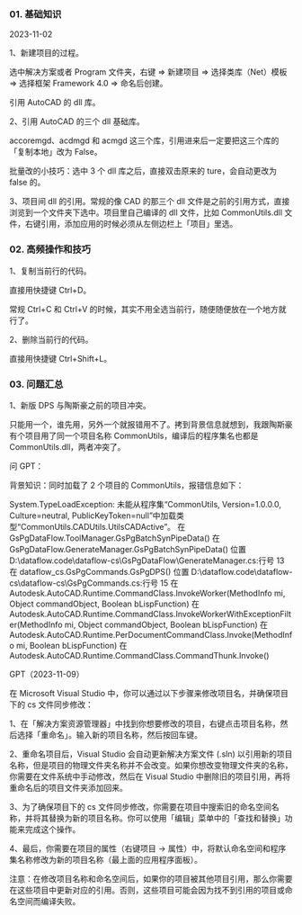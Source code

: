 ### 01. 基础知识

2023-11-02

1、新建项目的过程。

选中解决方案或者 Program 文件夹，右键 => 新建项目 => 选择类库（Net）模板 => 选择框架 Framework 4.0 => 命名后创建。

引用 AutoCAD 的 dll 库。

2、引用 AutoCAD 的三个 dll 基础库。

accoremgd、acdmgd 和 acmgd 这三个库，引用进来后一定要把这三个库的「复制本地」改为 False。

批量改的小技巧：选中 3 个 dll 库之后，直接双击原来的 ture，会自动更改为 false 的。

3、项目间 dll 的引用。常规的像 CAD 的那三个 dll 文件是之前的引用方式，直接浏览到一个文件夹下选中。项目里自己编译的 dll 文件，比如 CommonUtils.dll 文件，右键引用，添加应用的时候必须从左侧边栏上「项目」里选。

### 02. 高频操作和技巧

1、复制当前行的代码。

直接用快捷键 Ctrl+D。

常规 Ctrl+C 和 Ctrl+V 的时候，其实不用全选当前行，随便随便放在一个地方就行了。

2、删除当前行的代码。

直接用快捷键 Ctrl+Shift+L。

### 03. 问题汇总

1、新版 DPS 与陶斯豪之前的项目冲突。

只能用一个，谁先用，另外一个就报错用不了。拷到背景信息就想到，我跟陶斯豪有个项目用了同一个项目名称 CommonUtils，编译后的程序集名也都是 CommonUtils.dll，两者冲突了。

问 GPT：

背景知识：同时加载了 2 个项目的 CommonUtils，报错信息如下：

System.TypeLoadException: 未能从程序集“CommonUtils, Version=1.0.0.0, Culture=neutral, PublicKeyToken=null”中加载类型“CommonUtils.CADUtils.UtilsCADActive”。
   在 GsPgDataFlow.ToolManager.GsPgBatchSynPipeData()
   在 GsPgDataFlow.GenerateManager.GsPgBatchSynPipeData() 位置 D:\dataflow.code\dataflow-cs\GsPgDataFlow\GenerateManager.cs:行号 13
   在 dataflow_cs.GsPgCommands.GsPgDPS() 位置 D:\dataflow.code\dataflow-cs\dataflow-cs\GsPgCommands.cs:行号 15
   在 Autodesk.AutoCAD.Runtime.CommandClass.InvokeWorker(MethodInfo mi, Object commandObject, Boolean bLispFunction)
   在 Autodesk.AutoCAD.Runtime.CommandClass.InvokeWorkerWithExceptionFilter(MethodInfo mi, Object commandObject, Boolean bLispFunction)
   在 Autodesk.AutoCAD.Runtime.PerDocumentCommandClass.Invoke(MethodInfo mi, Boolean bLispFunction)
   在 Autodesk.AutoCAD.Runtime.CommandClass.CommandThunk.Invoke()

GPT（2023-11-09）

在 Microsoft Visual Studio 中，你可以通过以下步骤来修改项目名，并确保项目下的 cs 文件同步修改：

1、在「解决方案资源管理器」中找到你想要修改的项目，右键点击项目名称，然后选择「重命名」。输入新的项目名称，然后按回车键。

2、重命名项目后，Visual Studio 会自动更新解决方案文件 (.sln) 以引用新的项目名称，但是项目的物理文件夹名称并不会改变。如果你想改变物理文件夹的名称，你需要在文件系统中手动修改，然后在 Visual Studio 中删除旧的项目引用，再将重命名后的项目文件夹添加回来。

3、为了确保项目下的 cs 文件同步修改，你需要在项目中搜索旧的命名空间名称，并将其替换为新的项目名称。你可以使用「编辑」菜单中的「查找和替换」功能来完成这个操作。

4、最后，你需要在项目的属性（右键项目 -> 属性）中，将默认命名空间和程序集名称修改为新的项目名称（最上面的应用程序面板）。

注意：在修改项目名称和命名空间后，如果你的项目被其他项目引用，那么你需要在这些项目中更新对应的引用。否则，这些项目可能会因为找不到引用的项目或命名空间而编译失败。